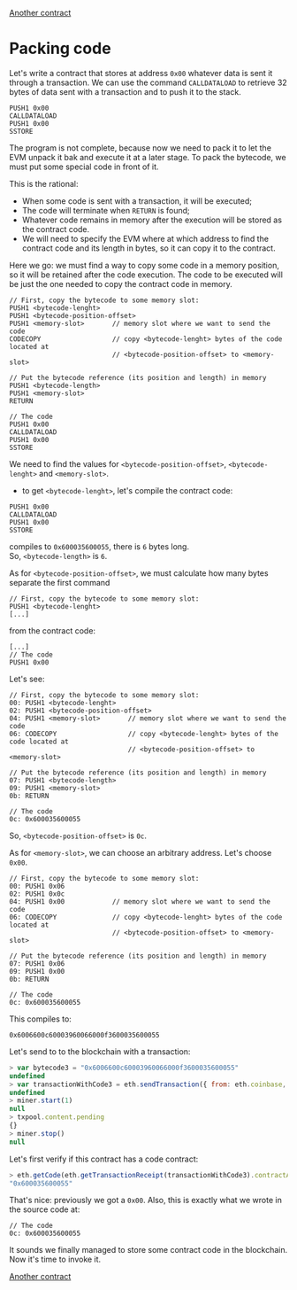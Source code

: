 [Another contract](contract-2.md)
# Packing code

Let's write a contract that stores at address `0x00` whatever data is sent it through a transaction. We can use the command `CALLDATALOAD` to retrieve 32 bytes of data sent with a transaction and to push it to the stack.

```assembly
PUSH1 0x00
CALLDATALOAD
PUSH1 0x00
SSTORE
```

The program is not complete, because now we need to pack it to let the EVM unpack it bak and execute it at a later stage. To pack the bytecode, we must put some special code in front of it.

This is the rational:

* When some code is sent with a transaction, it will be executed;
* The code will terminate when `RETURN` is found;
* Whatever code remains in memory after the execution will be stored as the contract code.
* We will need to specify the EVM where at which address to find the contract code and its length in bytes, so it can copy it to the contract.

Here we go: we must find a way to copy some code in a memory position, so it will be retained after the code execution. The code to be executed will be just the one needed to copy the contract code in memory.

```assembly
// First, copy the bytecode to some memory slot:
PUSH1 <bytecode-lenght>
PUSH1 <bytecode-position-offset>
PUSH1 <memory-slot>       // memory slot where we want to send the code
CODECOPY                  // copy <bytecode-lenght> bytes of the code located at
                          // <bytecode-position-offset> to <memory-slot>

// Put the bytecode reference (its position and length) in memory
PUSH1 <bytecode-length>
PUSH1 <memory-slot>
RETURN

// The code
PUSH1 0x00
CALLDATALOAD
PUSH1 0x00
SSTORE
```

We need to find the values for `<bytecode-position-offset>`, `<bytecode-lenght>` and `<memory-slot>`.

* to get `<bytecode-lenght>`, let's compile the contract code:

```assembly
PUSH1 0x00
CALLDATALOAD
PUSH1 0x00
SSTORE
```
compiles to `0x600035600055`, there is `6` bytes long.<br/>
So, `<bytecode-length>` is `6`.

As for `<bytecode-position-offset>`, we must calculate how many bytes separate the first command

```assembly
// First, copy the bytecode to some memory slot:
PUSH1 <bytecode-lenght>
[...]
```

from the contract code:
```assembly
[...]
// The code
PUSH1 0x00
```

Let's see:

```assembly
// First, copy the bytecode to some memory slot:
00: PUSH1 <bytecode-lenght>
02: PUSH1 <bytecode-position-offset>
04: PUSH1 <memory-slot>       // memory slot where we want to send the code
06: CODECOPY                  // copy <bytecode-lenght> bytes of the code located at
                              // <bytecode-position-offset> to <memory-slot>

// Put the bytecode reference (its position and length) in memory
07: PUSH1 <bytecode-length>
09: PUSH1 <memory-slot>
0b: RETURN

// The code
0c: 0x600035600055
```

So, `<bytecode-position-offset>` is `0c`.

As for `<memory-slot>`, we can choose an arbitrary address. Let's choose `0x00`.

```assembly
// First, copy the bytecode to some memory slot:
00: PUSH1 0x06
02: PUSH1 0x0c
04: PUSH1 0x00            // memory slot where we want to send the code
06: CODECOPY              // copy <bytecode-lenght> bytes of the code located at
                          // <bytecode-position-offset> to <memory-slot>

// Put the bytecode reference (its position and length) in memory
07: PUSH1 0x06
09: PUSH1 0x00
0b: RETURN

// The code
0c: 0x600035600055
```

This compiles to:

```assembly
0x6006600c60003960066000f3600035600055
```

Let's send to to the blockchain with a transaction:


```javascript
> var bytecode3 = "0x6006600c60003960066000f3600035600055"
undefined
> var transactionWithCode3 = eth.sendTransaction({ from: eth.coinbase, data: bytecode3 })
undefined
> miner.start(1)
null
> txpool.content.pending
{}
> miner.stop()
null
```

Let's first verify if this contract has a code contract:

```javascript
> eth.getCode(eth.getTransactionReceipt(transactionWithCode3).contractAddress)
"0x600035600055"
```

That's nice: previously we got a `0x00`. Also, this is exactly what we wrote in the source code at:

```assembly
// The code
0c: 0x600035600055
```

It sounds we finally managed to store some contract code in the blockchain.<br/>
Now it's time to invoke it.

[Another contract](contract-2.md)
